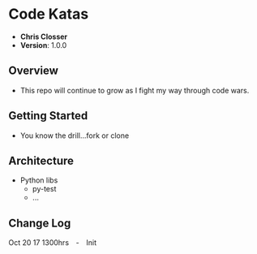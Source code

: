 # Code Katas

- **Chris Closser**
- **Version**: 1.0.0

## Overview
- This repo will continue to grow as I fight my way through code wars.

## Getting Started
<!-- TODO: add stuff  -->
- You know the drill...fork or clone

## Architecture
<!-- Provide a detailed description of the application design. What technologies (languages, libraries, etc) you're using, and any other relevant design information. -->
- Python libs
  * py-test
  * ...

## Change Log
<!-- Use this are to document the iterative changes made to your application as each feature is successfully implemented. Use time stamps. Here's an example:

01-01-2001 4:59pm - Added functionality to add and delete some things.
-->
Oct 20 17 1300hrs&ensp;&ensp;-&ensp;&ensp;Init
